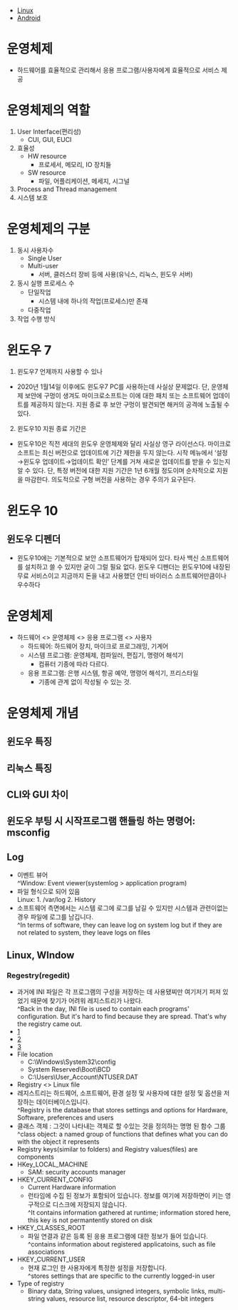 * [Linux](./Linux/README.md)
* [Android](./Android/README.md)

# 운영체제
* 하드웨어를 효율적으로 관리해서 응용 프로그램/사용자에게 효율적으로 서비스 제공

# 운영체제의 역할
1. User Interface(편리성)
	* CUI, GUI, EUCI
2. 효율성
	* HW resource
		* 프로세서, 메모리, IO 장치들
	* SW resource
		* 파일, 어플리케이션, 메세지, 시그널
3. Process and Thread management
4. 시스템 보호

# 운영체제의 구분
1. 동시 사용자수
	* Single User
	* Multi-user
		* 서버, 클러스터 장비 등에 사용(유닉스, 리눅스, 윈도우 서버)
2. 동시 실행 프로세스 수
	* 단일작업
		* 시스템 내에 하나의 작업(프로세스)만 존재
	* 다중작업
3. 작업 수행 방식

# 윈도우 7
1. 윈도우7 언제까지 사용할 수 있나
* 2020년 1월14일 이후에도 윈도우7 PC를 사용하는데 사실상 문제없다. 단, 운영체제 보안에 구멍이 생겨도 마이크로소프트는 이에 대한 패치 또는 소프트웨어 업데이트를 제공하지 않는다. 지원 종료 후 보안 구멍이 발견되면 해커의 공격에 노출될 수 있다.

2. 윈도우10 지원 종료 기간은
* 윈도우10은 직전 세대의 윈도우 운영체제와 달리 사실상 영구 라이선스다. 마이크로소프트는 최신 버전으로 업데이트에 기간 제한을 두지 않는다. 시작 메뉴에서 ‘설정→윈도우 업데이트→업데이트 확인’ 단계를 거쳐 새로운 업데이트를 받을 수 있는지 알 수 있다. 단, 특정 버전에 대한 지원 기간은 1년 6개월 정도이며 순차적으로 지원을 마감한다. 의도적으로 구형 버전을 사용하는 경우 주의가 요구된다.

# 윈도우 10
## 윈도우 디펜더
* 윈도우10에는 기본적으로 보안 소프트웨어가 탑재되어 있다. 타사 백신 소프트웨어를 설치하고 쓸 수 있지만 굳이 그럴 필요 없다. 윈도우 디펜더는 윈도우10에 내장된 무료 서비스이고 지금까지 돈을 내고 사용했던 안티 바이러스 소프트웨어만큼이나 우수하다


# 운영체제
* 하드웨어 <> 운영체제 <> 응용 프로그램 <> 사용자
	* 하드웨어: 하드웨어 장치, 마이크로 프로그래밍, 기계어
	* 시스템 프로그램: 운영체제, 컴파일러, 편집기, 명령어 해석기
		* 컴퓨터 기종에 따라 다르다.
	* 응용 프로그램: 은행 시스템, 항공 예약, 명령어 해석기, 프리스타일
		* 기종에 관계 없이 작성될 수 있는 것.



# 운영체제 개념
## 윈도우 특징

## 리눅스 특징

## CLI와 GUI 차이

## 윈도우 부팅 시 시작프로그램 핸들링 하는 명령어: msconfig




## Log
* 이벤트 뷰어  
  ^Window: Event viewer(systemlog > application program)
* 파일 형식으로 되어 있음  
  Linux: 1. /var/log  2. History
* 소프트웨어 측면에서는 시스템 로그에 로그를 남길 수 있지만 시스템과 관련이없는 경우 파일에 로그를 남깁니다.  
  ^In terms of software, they can leave log on system log but if they are not related to system, they leave logs on files

## Linux, WIndow

### Regestry(regedit)
* 과거에 INI 파일은 각 프로그램의 구성을 저장하는 데 사용됐찌만 여기저기 퍼져 있었기 때문에 찾기가 어려워 레지스트리가 나왔다.  
    ^Back in the day, INI file is used to contain each programs' configuration. But it's hard to find because they are spread. That's why the registry came out.
* [1]('https://www.youtube.com/watch?v=_U78iAem3uo')
* [2]('http://editorizer.tistory.com/239')
* [3]('http://pastime0.tistory.com/66')
* File location
  - C:\Windows\System32\config
  - System Reserved\Boot\BCD
  - C:\Users\User_Account\NTUSER.DAT
* Registry <> Linux file
* 레지스트리는 하드웨어, 소프트웨어, 환경 설정 및 사용자에 대한 설정 및 옵션을 저장하는 데이터베이스입니다.  
    ^Registry is the database that stores settings and options for Hardware, Software, preferences and users
* 클래스 객체 : 그것이 나타내는 객체로 할 수있는 것을 정의하는 명명 된 함수 그룹  
    ^class object: a named group of functions that defines what you can do with the object it represents 
* Registry keys(similar to folders) and Registry values(files) are components
* HKey_LOCAL_MACHINE
  - SAM: security accounts manager
* HKEY_CURRENT_CONFIG
  - Current Hardware information
  - 런타임에 수집 된 정보가 포함되어 있습니다. 정보를 여기에 저장하면이 키는 영구적으로 디스크에 저장되지 않습니다.  
      ^It contains information gathered at runtime; information stored here, this key is not permantently stored on disk
* HKEY_CLASSES_ROOT
  - 파일 연결과 같은 등록 된 응용 프로그램에 대한 정보가 들어 있습니다.  
      ^contains information about registered applicatoins, such as file associations
* HKEY_CURRENT_USER
  - 현재 로그인 한 사용자에게 특정한 설정을 저장합니다.  
      ^stores settings that are specific to the currently logged-in user
* Type of registry
  - Binary data, String values, unsigned integers, symbolic links, multi-string values, resource list, resource descriptor, 64-bit integers
